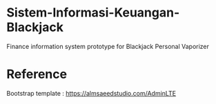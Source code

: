 # Sistem-Informasi-Keuangan-Blackjack
Finance information system prototype for Blackjack Personal Vaporizer

# Reference
Bootstrap template : https://almsaeedstudio.com/AdminLTE
